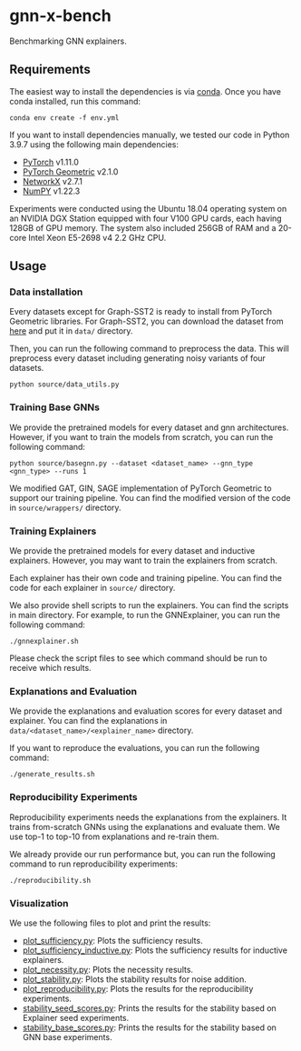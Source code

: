 # gnn-x-bench
Benchmarking GNN explainers.

## Requirements

The easiest way to install the dependencies is via [conda](https://conda.io/projects/conda/en/latest/user-guide/install/index.html). Once you have conda installed, run this command:

```setup
conda env create -f env.yml
```

If you want to install dependencies manually, we tested our code in Python 3.9.7 using the following main dependencies:

- [PyTorch](https://pytorch.org/get-started/locally/) v1.11.0
- [PyTorch Geometric](https://pytorch-geometric.readthedocs.io/en/latest/notes/installation.html) v2.1.0
- [NetworkX](https://networkx.org/documentation/networkx-2.5/install.html) v2.7.1
- [NumPY](https://numpy.org/install/) v1.22.3

Experiments were conducted using the Ubuntu 18.04 operating system on an NVIDIA DGX Station equipped with four V100 GPU cards, each having 128GB of GPU memory. 
The system also included 256GB of RAM and a 20-core Intel Xeon E5-2698 v4 2.2 GHz CPU.

## Usage

### Data installation

Every datasets except for Graph-SST2 is ready to install from PyTorch Geometric libraries. For Graph-SST2, you can download the dataset from 
[here](https://drive.google.com/file/d/1-PiLsjepzT8AboGMYLdVHmmXPpgR8eK1/view?usp=sharing) and put it in `data/` directory.

Then, you can run the following command to preprocess the data. This will preprocess every dataset including generating noisy variants of four datasets.

```setup
python source/data_utils.py
```

### Training Base GNNs

We provide the pretrained models for every dataset and gnn architectures. However, if you want to train the models from scratch, you can run the following command:

```setup
python source/basegnn.py --dataset <dataset_name> --gnn_type <gnn_type> --runs 1
```

We modified GAT, GIN, SAGE implementation of PyTorch Geometric to support our training pipeline. You can find the modified version of the code in `source/wrappers/` directory.

### Training Explainers

We provide the pretrained models for every dataset and inductive explainers. However, you may want to train the explainers from scratch.

Each explainer has their own code and training pipeline. You can find the code for each explainer in `source/` directory.

We also provide shell scripts to run the explainers. You can find the scripts in main directory. For example, to run the GNNExplainer, you can run the following command:

```setup
./gnnexplainer.sh
```

Please check the script files to see which command should be run to receive which results.

### Explanations and Evaluation

We provide the explanations and evaluation scores for every dataset and explainer. You can find the explanations in `data/<dataset_name>/<explainer_name>` directory.

If you want to reproduce the evaluations, you can run the following command:

```setup
./generate_results.sh
```

### Reproducibility Experiments

Reproducibility experiments needs the explanations from the explainers. It trains from-scratch GNNs using the explanations and evaluate them. We use top-1 to top-10 from explanations and 
re-train them.

We already provide our run performance but, you can run the following command to run reproducibility experiments:

```setup
./reproducibility.sh
```

### Visualization

We use the following files to plot and print the results:

- [plot_sufficiency.py](plot_sufficiency.py): Plots the sufficiency results.
- [plot_sufficiency_inductive.py](plot_sufficiency_inductive.py): Plots the sufficiency results for inductive explainers.
- [plot_necessity.py](plot_necessity.py): Plots the necessity results.
- [plot_stability.py](plot_stability.py): Plots the stability results for noise addition.
- [plot_reproducibility.py](plot_reproducibility.py): Plots the results for the reproducibility experiments.
- [stability_seed_scores.py](stability_seed_scores.py): Prints the results for the stability based on Explainer seed experiments.
- [stability_base_scores.py](stability_base_scores.py): Prints the results for the stability based on GNN base experiments.
